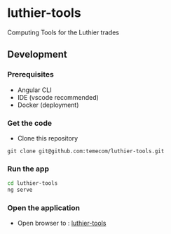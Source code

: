 # luthier-tools

Computing Tools for the Luthier trades

## Development

### Prerequisites

- Angular CLI
- IDE (vscode recommended)
- Docker (deployment)

### Get the code

- Clone this repository

```git clone git@github.com:temecom/luthier-tools.git```

### Run the app

``` bash
cd luthier-tools
ng serve

```

### Open the application

- Open browser to : [luthier-tools](http://localhost:4200)
